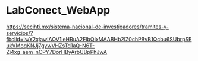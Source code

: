 # LabConect_WebApp

https://secihti.mx/sistema-nacional-de-investigadores/tramites-y-servicios/?fbclid=IwY2xjawIAOV1leHRuA2FlbQIxMAABHb2lZ0chPBvB1Qcbu6SUbrpSEukVMoqKNJj7gywVHZsTd1aQ-N6T-Zj4xg_aem_nCPY7DorHByArbUBpPhJwA